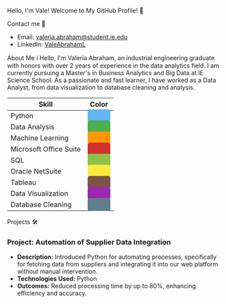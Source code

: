 
Hello, I'm Vale! Welcome to My GitHub Profile! 👋

 Contact me 📧

- Email: valeria.abraham@student.ie.edu
- LinkedIn: [ValeAbrahamL](https://www.linkedin.com/in/valeabrahaml/)


 About Me ℹ️
Hello, I'm Valeria Abraham, an industrial engineering graduate with honors with over 2 years of experience in the data analytics field. I am currently pursuing a Master's in Business Analytics and Big Data at IE Science School. As a passionate and fast learner, I have worked as a Data Analyst, from data visualization to database cleaning and analysis.

<!-- Skills -->

| Skill                   | Color                                                         |
|-------------------------|---------------------------------------------------------------|
| Python                  | <span style="background-color: #64b5f6; color: #fff; padding: 5px; border-radius: 5px;">&nbsp;&nbsp;&nbsp;&nbsp;&nbsp;&nbsp;&nbsp;&nbsp;&nbsp;&nbsp;</span> |
| Data Analysis           | <span style="background-color: #4caf50; color: #fff; padding: 5px; border-radius: 5px;">&nbsp;&nbsp;&nbsp;&nbsp;&nbsp;&nbsp;&nbsp;&nbsp;&nbsp;&nbsp;</span> |
| Machine Learning        | <span style="background-color: #ff9800; color: #fff; padding: 5px; border-radius: 5px;">&nbsp;&nbsp;&nbsp;&nbsp;&nbsp;&nbsp;&nbsp;&nbsp;&nbsp;&nbsp;</span> |
| Microsoft Office Suite  | <span style="background-color: #d32f2f; color: #fff; padding: 5px; border-radius: 5px;">&nbsp;&nbsp;&nbsp;&nbsp;&nbsp;&nbsp;&nbsp;&nbsp;&nbsp;&nbsp;</span> |
| SQL                     | <span style="background-color: #8bc34a; color: #fff; padding: 5px; border-radius: 5px;">&nbsp;&nbsp;&nbsp;&nbsp;&nbsp;&nbsp;&nbsp;&nbsp;&nbsp;&nbsp;</span> |
| Oracle NetSuite         | <span style="background-color: #ffeb3b; color: #000; padding: 5px; border-radius: 5px;">&nbsp;&nbsp;&nbsp;&nbsp;&nbsp;&nbsp;&nbsp;&nbsp;&nbsp;&nbsp;</span> |
| Tableau                 | <span style="background-color: #795548; color: #fff; padding: 5px; border-radius: 5px;">&nbsp;&nbsp;&nbsp;&nbsp;&nbsp;&nbsp;&nbsp;&nbsp;&nbsp;&nbsp;</span> |
| Data Visualization      | <span style="background-color: #9c27b0; color: #fff; padding: 5px; border-radius: 5px;">&nbsp;&nbsp;&nbsp;&nbsp;&nbsp;&nbsp;&nbsp;&nbsp;&nbsp;&nbsp;</span> |
| Database Cleaning       | <span style="background-color: #607d8b; color: #fff; padding: 5px; border-radius: 5px;">&nbsp;&nbsp;&nbsp;&nbsp;&nbsp;&nbsp;&nbsp;&nbsp;&nbsp;&nbsp;</span> |


Projects 🛠️

### Project: Automation of Supplier Data Integration
- **Description:** Introduced Python for automating processes, specifically for fetching data from suppliers and integrating it into our web platform without manual intervention.
- **Technologies Used:** Python
- **Outcomes:** Reduced processing time by up to 80%, enhancing efficiency and accuracy.



